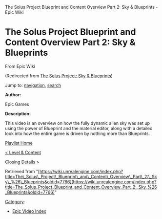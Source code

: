 The Solus Project Blueprint and Content Overview Part 2: Sky & Blueprints - Epic Wiki              

The Solus Project Blueprint and Content Overview Part 2: Sky & Blueprints
=========================================================================

From Epic Wiki

(Redirected from [The Solus Project: Sky & Blueprints](/index.php?title=The_Solus_Project:_Sky_%26_Blueprints&redirect=no "The Solus Project: Sky & Blueprints"))

Jump to: [navigation](#mw-navigation), [search](#p-search)

  

**Author:**

Epic Games

**Description:**

This video is an overview on how the fully dynamic alien sky was set up using the power of Blueprint and the material editor, along with a detailed look into how the entire game is driven by nothing more than Blueprints.

  

[Playlist Home](/Category:Epic_Video_Playlists "Category:Epic Video Playlists")

[< Level & Content](/The_Solus_Project_Blueprint_and_Content_Overview_Part_1:_Level_%26_Content "The Solus Project Blueprint and Content Overview Part 1: Level & Content")

[Closing Details >](/The_Solus_Project_Blueprint_and_Content_Overview_Part_3:_Closing_Details "The Solus Project Blueprint and Content Overview Part 3: Closing Details")

Retrieved from "[https://wiki.unrealengine.com/index.php?title=The\_Solus\_Project\_Blueprint\_and\_Content\_Overview\_Part\_2:\_Sky\_%26\_Blueprints&oldid=7766](https://wiki.unrealengine.com/index.php?title=The_Solus_Project_Blueprint_and_Content_Overview_Part_2:_Sky_%26_Blueprints&oldid=7766)"

[Category](/Special:Categories "Special:Categories"):

*   [Epic Video Index](/index.php?title=Category:Epic_Video_Index&action=edit&redlink=1 "Category:Epic Video Index (page does not exist)")